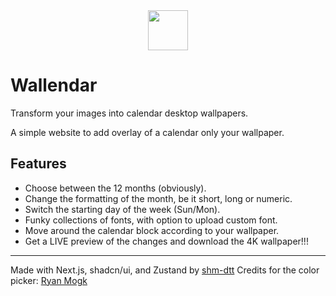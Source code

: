 <div align="center">
  <img src='app/favicon.ico' width="64" height="64"/>
</div>

# Wallendar

Transform your images into calendar desktop wallpapers.

A simple website to add overlay of a calendar only your wallpaper.

## Features

- Choose between the 12 months (obviously).
- Change the formatting of the month, be it short, long or numeric.
- Switch the starting day of the week (Sun/Mon).
- Funky collections of fonts, with option to upload custom font.
- Move around the calendar block according to your wallpaper.
- Get a LIVE preview of the changes and download the 4K wallpaper!!!

---

Made with Next.js, shadcn/ui, and Zustand by [shm-dtt](https://sohamdutta.in)
Credits for the color picker: [Ryan Mogk](https://modall.ca/lab/tailwindcss-react-color-picker)
